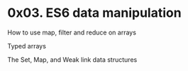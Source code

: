 # 0x03. ES6 data manipulation


How to use map, filter and reduce on arrays

Typed arrays


The Set, Map, and Weak link data structures
